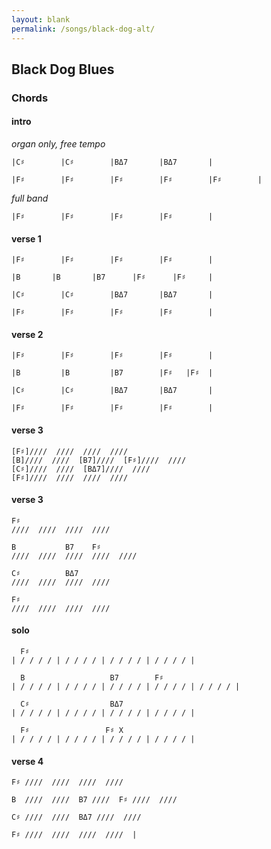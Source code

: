 ```yaml
---
layout: blank
permalink: /songs/black-dog-alt/
---
```


Black Dog Blues
---------------

### Chords ###

#### intro

*organ only, free tempo*

    |C♯        |C♯        |BΔ7       |BΔ7       |

    |F♯        |F♯        |F♯        |F♯        |F♯        |

*full band*

    |F♯        |F♯        |F♯        |F♯        |

#### verse 1

    |F♯        |F♯        |F♯        |F♯        |

    |B       |B       |B7      |F♯      |F♯     |

    |C♯        |C♯        |BΔ7       |BΔ7       |

    |F♯        |F♯        |F♯        |F♯        |

#### verse 2

    |F♯        |F♯        |F♯        |F♯        |

    |B         |B         |B7        |F♯   |F♯  |

    |C♯        |C♯        |BΔ7       |BΔ7       |

    |F♯        |F♯        |F♯        |F♯        |

#### verse 3

    [F♯]////  ////  ////  ////
    [B]////  ////  [B7]////  [F♯]////  ////
    [C♯]////  ////  [BΔ7]////  ////
    [F♯]////  ////  ////  ////

#### verse 3

    F♯
    ////  ////  ////  ////

    B           B7    F♯
    ////  ////  ////  ////  ////

    C♯          BΔ7
    ////  ////  ////  ////

    F♯
    ////  ////  ////  ////

#### solo

      F♯ 
    | / / / / | / / / / | / / / / | / / / / |

      B                   B7        F♯         
    | / / / / | / / / / | / / / / | / / / / | / / / / |

      C♯                  BΔ7
    | / / / / | / / / / | / / / / | / / / / |

      F♯                 F♯ X
    | / / / / | / / / / | / / / / | / / / / |

#### verse 4

    F♯ ////  ////  ////  ////

    B  ////  ////  B7 ////  F♯ ////  ////
    
    C♯ ////  ////  BΔ7 ////  ////

    F♯ ////  ////  ////  ////  |
